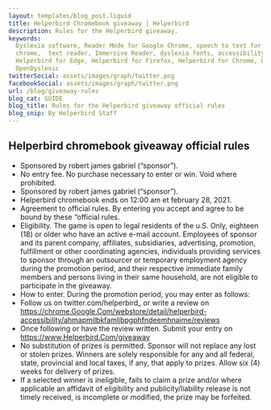 ```yaml
---
layout: templates/blog_post.liquid
title: Helperbird Chromebook giveaway | Helperbird
description: Rules for the Helperbird giveaway.
keywords:
  Dyslexia software, Reader Mode for Google Chrome, speech to text for chrome, Text to speech for
  chrome,  text reader, Immersive Reader, dyslexia fonts, accessibility software, dyslexia software,
  Helperbird for Edge, Helperbird for Firefox, Helperbird for Chrome, Opendyslexic for Chrome,
  OpenDyslexic
twitterSocial: assets/images/graph/twitter.png
facebookSocial: assets/images/graph/twitter.png
url: /blog/giveaway-rules
blog_cat: GUIDE
blog_title: Rules for the Helperbird giveaway official rules
blog_snip: By Helperbird Staff
---
```


## Helperbird chromebook giveaway official rules

- Sponsored by robert james gabriel (“sponsor”).
- No entry fee. No purchase necessary to enter or win. Void where prohibited.
- Sponsored by robert james gabriel (“sponsor”).
- Helperbird chromebook ends on 12:00 am et february 28, 2021.
- Agreement to official rules. By entering you accept and agree to be bound by these “official
  rules.
- Eligibility. The game is open to legal residents of the u.S. Only, eighteen (18) or older who have
  an active e-mail account. Employees of sponsor and its parent company, affiliates, subsidiaries,
  advertising, promotion, fulfillment or other coordinating agencies, individuals providing services
  to sponsor through an outsourcer or temporary employment agency during the promotion period, and
  their respective immediate family members and persons living in their same household, are not
  eligible to participate in the giveaway.
- How to enter. During the promotion period, you may enter as follows:
- Follow us on twitter.com/helperbird\_ or write a review on
  https://chrome.Google.Com/webstore/detail/helperbird-accessibility/ahmapmilbkfamljbpgphfndeemhnajme/reviews
- Once following or have the review written. Submit your entry on
  https://www.Helperbird.Com/giveaway
- No substitution of prizes is permitted. Sponsor will not replace any lost or stolen prizes.
  Winners are solely responsible for any and all federal, state, provincial and local taxes, if any,
  that apply to prizes. Allow six (4) weeks for delivery of prizes.
- If a selected winner is ineligible, fails to claim a prize and/or where applicable an affidavit of
  eligibility and publicity/liability release is not timely received, is incomplete or modified, the
  prize may be forfeited.
